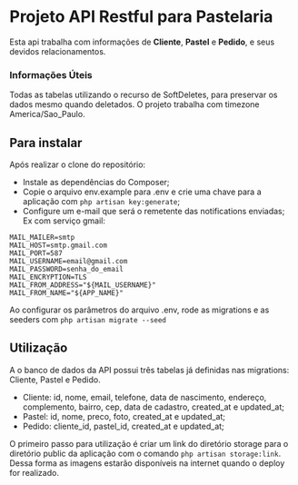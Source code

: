 # Projeto API Restful para Pastelaria

Esta api trabalha com informações de **Cliente**, **Pastel** e **Pedido**, e seus devidos relacionamentos.

### Informações Úteis
Todas as tabelas utilizando o recurso de SoftDeletes, para preservar os dados mesmo quando deletados.
O projeto trabalha com timezone America/Sao_Paulo.

## Para instalar

Após realizar o clone do repositório:

- Instale as dependências do Composer;
- Copie o arquivo env.example para .env e crie uma chave para a aplicação com ```php artisan key:generate```;
- Configure um e-mail que será o remetente das notifications enviadas;
Ex com serviço gmail:
```
MAIL_MAILER=smtp
MAIL_HOST=smtp.gmail.com
MAIL_PORT=587
MAIL_USERNAME=email@gmail.com
MAIL_PASSWORD=senha_do_email
MAIL_ENCRYPTION=TLS
MAIL_FROM_ADDRESS="${MAIL_USERNAME}"
MAIL_FROM_NAME="${APP_NAME}"
```

Ao configurar os parâmetros do arquivo .env, rode as migrations e as seeders com ```php artisan migrate --seed```

## Utilização

A o banco de dados da API possui três tabelas já definidas nas migrations: Cliente, Pastel e Pedido.

- Cliente: id, nome, email, telefone, data de nascimento, endereço, complemento, bairro, cep, data de cadastro, created_at e updated_at;
- Pastel: id, nome, preco, foto, created_at e updated_at;
- Pedido: cliente_id, pastel_id, created_at e updated_at;

O primeiro passo para utilização é criar um link do diretório storage para o diretório public da aplicação com o comando ```php artisan storage:link```. Dessa forma as imagens estarão disponíveis na internet quando o deploy for realizado.

<!-- <p align="center"><a href="https://laravel.com" target="_blank"><img src="https://raw.githubusercontent.com/laravel/art/master/logo-lockup/5%20SVG/2%20CMYK/1%20Full%20Color/laravel-logolockup-cmyk-red.svg" width="400"></a></p>

<p align="center">
<a href="https://travis-ci.org/laravel/framework"><img src="https://travis-ci.org/laravel/framework.svg" alt="Build Status"></a>
<a href="https://packagist.org/packages/laravel/framework"><img src="https://img.shields.io/packagist/dt/laravel/framework" alt="Total Downloads"></a>
<a href="https://packagist.org/packages/laravel/framework"><img src="https://img.shields.io/packagist/v/laravel/framework" alt="Latest Stable Version"></a>
<a href="https://packagist.org/packages/laravel/framework"><img src="https://img.shields.io/packagist/l/laravel/framework" alt="License"></a>
</p>

## About Laravel

Laravel is a web application framework with expressive, elegant syntax. We believe development must be an enjoyable and creative experience to be truly fulfilling. Laravel takes the pain out of development by easing common tasks used in many web projects, such as:

- [Simple, fast routing engine](https://laravel.com/docs/routing).
- [Powerful dependency injection container](https://laravel.com/docs/container).
- Multiple back-ends for [session](https://laravel.com/docs/session) and [cache](https://laravel.com/docs/cache) storage.
- Expressive, intuitive [database ORM](https://laravel.com/docs/eloquent).
- Database agnostic [schema migrations](https://laravel.com/docs/migrations).
- [Robust background job processing](https://laravel.com/docs/queues).
- [Real-time event broadcasting](https://laravel.com/docs/broadcasting).

Laravel is accessible, powerful, and provides tools required for large, robust applications.

## Learning Laravel

Laravel has the most extensive and thorough [documentation](https://laravel.com/docs) and video tutorial library of all modern web application frameworks, making it a breeze to get started with the framework.

If you don't feel like reading, [Laracasts](https://laracasts.com) can help. Laracasts contains over 1500 video tutorials on a range of topics including Laravel, modern PHP, unit testing, and JavaScript. Boost your skills by digging into our comprehensive video library.

## Laravel Sponsors

We would like to extend our thanks to the following sponsors for funding Laravel development. If you are interested in becoming a sponsor, please visit the Laravel [Patreon page](https://patreon.com/taylorotwell).

### Premium Partners

- **[Vehikl](https://vehikl.com/)**
- **[Tighten Co.](https://tighten.co)**
- **[Kirschbaum Development Group](https://kirschbaumdevelopment.com)**
- **[64 Robots](https://64robots.com)**
- **[Cubet Techno Labs](https://cubettech.com)**
- **[Cyber-Duck](https://cyber-duck.co.uk)**
- **[Many](https://www.many.co.uk)**
- **[Webdock, Fast VPS Hosting](https://www.webdock.io/en)**
- **[DevSquad](https://devsquad.com)**
- **[Curotec](https://www.curotec.com/)**
- **[OP.GG](https://op.gg)**

## Contributing

Thank you for considering contributing to the Laravel framework! The contribution guide can be found in the [Laravel documentation](https://laravel.com/docs/contributions).

## Code of Conduct

In order to ensure that the Laravel community is welcoming to all, please review and abide by the [Code of Conduct](https://laravel.com/docs/contributions#code-of-conduct).

## Security Vulnerabilities

If you discover a security vulnerability within Laravel, please send an e-mail to Taylor Otwell via [taylor@laravel.com](mailto:taylor@laravel.com). All security vulnerabilities will be promptly addressed.

## License

The Laravel framework is open-sourced software licensed under the [MIT license](https://opensource.org/licenses/MIT). -->
